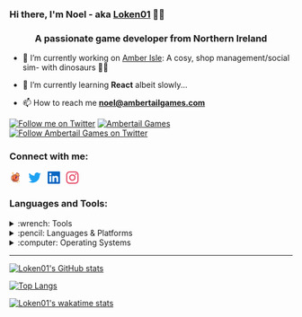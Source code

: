 ### Hi there, I'm Noel - aka [Loken01][twitter] 👋✨

<h3 align="center">A passionate game developer from Northern Ireland</h3>

- 🔭 I’m currently working on [Amber Isle][atWebsite]: A cosy, shop management/social sim- with dinosaurs 🦖💛

- 🌱 I’m currently learning **React** albeit slowly...

- 📫 How to reach me **noel@ambertailgames.com**

[![Follow me on Twitter](https://img.shields.io/twitter/follow/loken01?color=1DA1F2&logo=twitter&style=for-the-badge)][twitter]
[![Ambertail Games](https://img.shields.io/website?label=AMBERTAIL%20GAMES&style=for-the-badge&up_message=UP&url=https%3A%2F%2Fwww.ambertailgames.com)][atWebsite]
[![Follow Ambertail Games on Twitter](https://img.shields.io/twitter/follow/AmbertailGames?color=FF9525&logo=twitter&logoColor=FF9525&style=for-the-badge)][atTwitter]

### Connect with me:

[<img alt="ambertailgames.com" width="22px" fill="red" src="./images/at_dark.png"/>][atWebsite]
&nbsp;
[<img alt="twitter.com/loken01" width="22px" src="./images/twitter.png"/>][twitter]
&nbsp;
[<img alt="linkedin.com/in/noel-watters" width="22px" src="./images/linkedin.png"/>][linkedin]
&nbsp;
[<img alt="instagram.com/loken01" width="22px" src="./images/instagram.png"/>][instagram]
<br>

### Languages and Tools:

<details>
    <summary>:wrench: Tools</summary>
    <br/>
    &emsp;
    <img style="padding-left:2em" alt="Unity" width="26px" height="26px" src="https://www.vectorlogo.zone/logos/unity3d/unity3d-icon.svg" />
    &nbsp;
    <img alt="Unreal Engine" width="26px" height="26px" src="https://raw.githubusercontent.com/kenangundogan/fontisto/036b7eca71aab1bef8e6a0518f7329f13ed62f6b/icons/svg/brand/unreal-engine.svg" />
    &nbsp;
    <img alt="Jetbrains Rider1" width="26px" height="26px" src="./images/rider.png"/>
    &nbsp;
    <img alt="Visual Studio Code" width="26px" height="26px" src="https://raw.githubusercontent.com/github/explore/80688e429a7d4ef2fca1e82350fe8e3517d3494d/topics/visual-studio-code/visual-studio-code.png" />
    &nbsp;
    <img alt="Blender" width="26px" height="26px" src="https://download.blender.org/branding/community/blender_community_badge_white.svg" />
    &nbsp;
    <img alt="Git" width="26px" height="26px" src="https://raw.githubusercontent.com/github/explore/80688e429a7d4ef2fca1e82350fe8e3517d3494d/topics/git/git.png" />
    &nbsp;
    <img alt="GitHub" width="26px" height="26px" src="https://raw.githubusercontent.com/github/explore/78df643247d429f6cc873026c0622819ad797942/topics/github/github.png" />
    &nbsp;
    <img alt="Terminal" width="26px" height="26px" src="https://raw.githubusercontent.com/github/explore/80688e429a7d4ef2fca1e82350fe8e3517d3494d/topics/terminal/terminal.png" />
    <br/>
</details>
<details>
    <summary>:pencil: Languages & Platforms</summary>
    <br/>
    &emsp; 
    <img style="padding-left:2em" alt="dotnet" width="26px" height="26px" src="https://raw.githubusercontent.com/devicons/devicon/master/icons/dot-net/dot-net-original-wordmark.svg"/>
    &nbsp;
    <img alt="C#" width="26px" height="26px" src="https://raw.githubusercontent.com/devicons/devicon/master/icons/csharp/csharp-original.svg" />
    &nbsp;    
    <img alt="C++" width="26px" height="26px" src="https://raw.githubusercontent.com/devicons/devicon/master/icons/cplusplus/cplusplus-original.svg" />
    &nbsp;
    <img alt="HTML5" width="26px" height="26px" src="https://raw.githubusercontent.com/github/explore/80688e429a7d4ef2fca1e82350fe8e3517d3494d/topics/html/html.png" />
    &nbsp;
    <img alt="CSS3" width="26px" height="26px" src="https://raw.githubusercontent.com/github/explore/80688e429a7d4ef2fca1e82350fe8e3517d3494d/topics/css/css.png" />
    &nbsp;
    <img alt="JavaScript" width="26px" height="26px" src="https://raw.githubusercontent.com/github/explore/80688e429a7d4ef2fca1e82350fe8e3517d3494d/topics/javascript/javascript.png" />
    &nbsp;
    <img alt="Node.js" width="26px" height="26px" src="https://raw.githubusercontent.com/github/explore/80688e429a7d4ef2fca1e82350fe8e3517d3494d/topics/nodejs/nodejs.png" />
    &nbsp;
    <img alt="SQL" width="26px" height="26px" src="https://raw.githubusercontent.com/github/explore/80688e429a7d4ef2fca1e82350fe8e3517d3494d/topics/sql/sql.png" />
    &nbsp;
    <img alt="MySQL" width="26px" height="26px" src="https://raw.githubusercontent.com/github/explore/80688e429a7d4ef2fca1e82350fe8e3517d3494d/topics/mysql/mysql.png" />
    &nbsp;
    <img alt="OpenCV" width="26px" height="26px" src="https://www.vectorlogo.zone/logos/opencv/opencv-icon.svg" />
    <br/>
</details>
<details>
    <summary>:computer: Operating Systems</summary>
    <br/>
    &emsp;
    <img style="padding-left:2em" alt="Windows" width="26px" height="26px" src="https://raw.githubusercontent.com/github/explore/80688e429a7d4ef2fca1e82350fe8e3517d3494d/topics/windows/windows.png" />
    &nbsp;
    <img alt="Ubuntu" width="26px" height="26px" src="https://raw.githubusercontent.com/github/explore/80688e429a7d4ef2fca1e82350fe8e3517d3494d/topics/ubuntu/ubuntu.png" />
    &nbsp;
    <img alt="Android" width="26px" height="26px" src="https://raw.githubusercontent.com/github/explore/80688e429a7d4ef2fca1e82350fe8e3517d3494d/topics/android/android.png" />
    <br/>
</details>

---

[![Loken01's GitHub stats](https://github-readme-stats.vercel.app/api?username=Loken01&show_icons=true&theme=dark)][github]

[![Top Langs](https://github-readme-stats.vercel.app/api/top-langs/?username=Loken01&theme=dark)][github]

[![Loken01's wakatime stats](https://github-readme-stats.vercel.app/api/wakatime?username=Loken01&theme=dark)][github]

[atWebsite]: https://ambertailgames.com
[atTwitter]: https://twitter.com/AmbertailGames
[twitter]: https://twitter.com/loken01
[linkedin]: https://www.linkedin.com/in/noel-watters
[instagram]: https://www.instagram.com/loken01
[github]: https://github.com/Loken01

